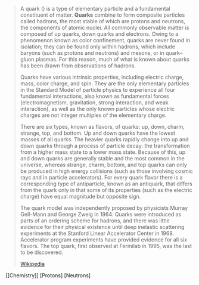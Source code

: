 > A quark () is a type of elementary particle and a fundamental constituent of matter. **Quarks** combine to form composite particles called hadrons, the most stable of which are protons and neutrons, the components of atomic nuclei. All commonly observable matter is composed of up quarks, down quarks and electrons. Owing to a phenomenon known as color confinement, quarks are never found in isolation; they can be found only within hadrons, which include baryons (such as protons and neutrons) and mesons, or in quark–gluon plasmas. For this reason, much of what is known about quarks has been drawn from observations of hadrons.
>
> Quarks have various intrinsic properties, including electric charge, mass, color charge, and spin. They are the only elementary particles in the Standard Model of particle physics to experience all four fundamental interactions, also known as fundamental forces (electromagnetism, gravitation, strong interaction, and weak interaction), as well as the only known particles whose electric charges are not integer multiples of the elementary charge.
>
> There are six types, known as flavors, of quarks: up, down, charm, strange, top, and bottom. Up and down quarks have the lowest masses of all quarks. The heavier quarks rapidly change into up and down quarks through a process of particle decay: the transformation from a higher mass state to a lower mass state. Because of this, up and down quarks are generally stable and the most common in the universe, whereas strange, charm, bottom, and top quarks can only be produced in high energy collisions (such as those involving cosmic rays and in particle accelerators). For every quark flavor there is a corresponding type of antiparticle, known as an antiquark, that differs from the quark only in that some of its properties (such as the electric charge) have equal magnitude but opposite sign.
>
> The quark model was independently proposed by physicists Murray Gell-Mann and George Zweig in 1964. Quarks were introduced as parts of an ordering scheme for hadrons, and there was little evidence for their physical existence until deep inelastic scattering experiments at the Stanford Linear Accelerator Center in 1968. Accelerator program experiments have provided evidence for all six flavors. The top quark, first observed at Fermilab in 1995, was the last to be discovered.
>
> [Wikipedia](https://en.wikipedia.org/wiki/Quark)




[[Chemistry]]
[Protons]
[Neutrons]